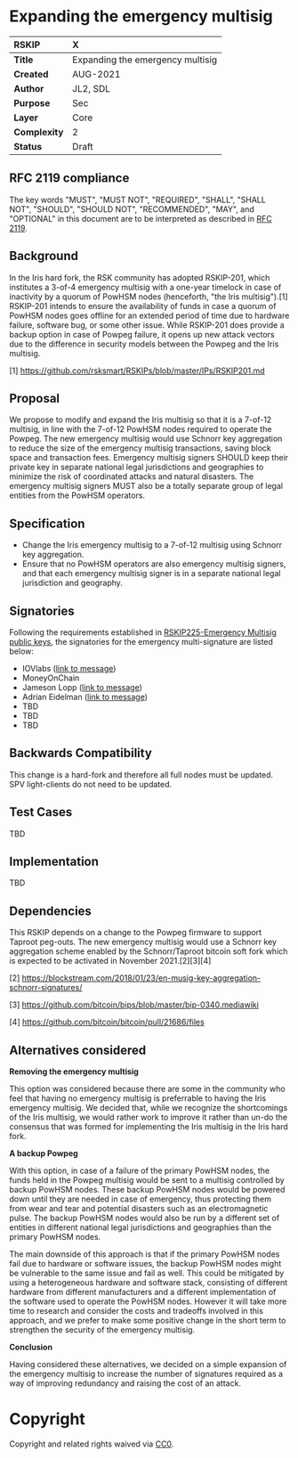 # Expanding the emergency multisig

|RSKIP          | X                                |
| :------------ |:---------------------------------|
|**Title**      | Expanding the emergency multisig |
|**Created**    | AUG-2021                         |
|**Author**     | JL2, SDL                         |
|**Purpose**    | Sec                              |
|**Layer**      | Core                             |
|**Complexity** | 2                                |
|**Status**     | Draft                            |

## RFC 2119 compliance
The key words "MUST", "MUST NOT", "REQUIRED", "SHALL", "SHALL NOT", "SHOULD", "SHOULD NOT", "RECOMMENDED",  "MAY", and "OPTIONAL" in this document are to be interpreted as described in [RFC 2119](https://tools.ietf.org/html/rfc2119).

## Background

In the Iris hard fork, the RSK community has adopted RSKIP-201, which institutes a 3-of-4 emergency multisig with a one-year timelock in case of inactivity by a quorum of PowHSM nodes (henceforth, "the Iris multisig").[1] RSKIP-201 intends to ensure the availability of funds in case a quorum of PowHSM nodes goes offline for an extended period of time due to hardware failure, software bug, or some other issue. While RSKIP-201 does provide a backup option in case of Powpeg failure, it opens up new attack vectors due to the difference in security models between the Powpeg and the Iris multisig.  

[1] https://github.com/rsksmart/RSKIPs/blob/master/IPs/RSKIP201.md  

## Proposal

We propose to modify and expand the Iris multisig so that it is a 7-of-12 multisig, in line with the 7-of-12 PowHSM nodes required to operate the Powpeg. The new emergency multisig would use Schnorr key aggregation to reduce the size of the emergency multisig transactions, saving block space and transaction fees. Emergency multisig signers SHOULD keep their private key in separate national legal jurisdictions and geographies to minimize the risk of coordinated attacks and natural disasters. The emergency multisig signers MUST also be a totally separate group of legal entities from the PowHSM operators.

## Specification

- Change the Iris emergency multisig to a 7-of-12 multisig using Schnorr key aggregation.  
- Ensure that no PowHSM operators are also emergency multisig signers, and that each emergency multisig signer is in a separate national legal jurisdiction and geography.  

## Signatories

Following the requirements established in [RSKIP225-Emergency Multisig public keys](https://github.com/rsksmart/RSKIPs/blob/master/IPs/RSKIP225.md), the signatories for the emergency multi-signature are listed below:

- IOVlabs ([link to message](https://iovlabs.org/pow-peg-emergency-multisig.html))  
- MoneyOnChain  
- Jameson Lopp ([link to message](https://keybase.pub/lopp/RSK-key.txt))  
- Adrian Eidelman ([link to message](https://keybase.pub/aeidelman/RSK-key.txt))  
- TBD  
- TBD  
- TBD  

## Backwards Compatibility

This change is a hard-fork and therefore all full nodes must be updated. SPV light-clients do not need to be updated. 

## Test Cases

TBD

## Implementation

TBD

## Dependencies

This RSKIP depends on a change to the Powpeg firmware to support Taproot peg-outs. The new emergency multisig would use a Schnorr key aggregation scheme enabled by the Schnorr/Taproot bitcoin soft fork which is expected to be activated in November 2021.[2][3][4]  

[2] https://blockstream.com/2018/01/23/en-musig-key-aggregation-schnorr-signatures/  

[3] https://github.com/bitcoin/bips/blob/master/bip-0340.mediawiki  

[4] https://github.com/bitcoin/bitcoin/pull/21686/files  

## Alternatives considered

**Removing the emergency multisig**  

This option was considered because there are some in the community who feel that having no emergency multisig is preferrable to having the Iris emergency multisig. We decided that, while we recognize the shortcomings of the Iris multisig, we would rather work to improve it rather than un-do the consensus that was formed for implementing the Iris multisig in the Iris hard fork.  

**A backup Powpeg**  

With this option, in case of a failure of the primary PowHSM nodes, the funds held in the Powpeg multisig would be sent to a multisig controlled by backup PowHSM nodes. These backup PowHSM nodes would be powered down until they are needed in case of emergency, thus protecting them from wear and tear and potential disasters such as an electromagnetic pulse. The backup PowHSM nodes would also be run by a different set of entities in different national legal jurisdictions and geographies than the primary PowHSM nodes. 

The main downside of this approach is that if the primary PowHSM nodes fail due to hardware or software issues, the backup PowHSM nodes might be vulnerable to the same issue and fail as well. This could be mitigated by using a heterogeneous hardware and software stack, consisting of different hardware from different manufacturers and a different implementation of the software used to operate the PowHSM nodes. However it will take more time to research and consider the costs and tradeoffs involved in this approach, and we prefer to make some positive change in the short term to strengthen the security of the emergency multisig.

**Conclusion**  

Having considered these alternatives, we decided on a simple expansion of the emergency multisig to increase the number of signatures required as a way of improving redundancy and raising the cost of an attack.

# Copyright

Copyright and related rights waived via [CC0](https://creativecommons.org/publicdomain/zero/1.0/).
